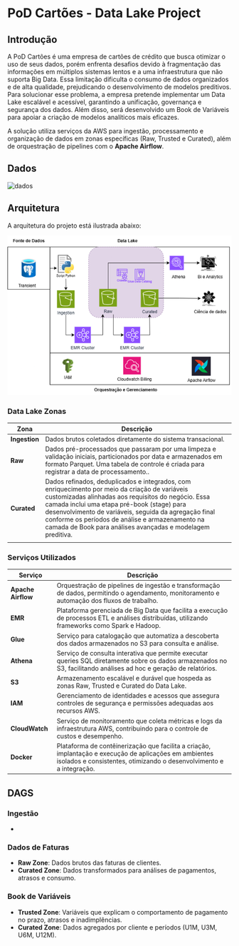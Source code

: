 # **PoD Cartões - Data Lake Project**

## **Introdução**
A PoD Cartões é uma empresa de cartões de crédito que busca otimizar o uso de seus dados, porém enfrenta desafios devido à fragmentação das informações em múltiplos sistemas lentos e a uma infraestrutura que não suporta Big Data. Essa limitação dificulta o consumo de dados organizados e de alta qualidade, prejudicando o desenvolvimento de modelos preditivos. Para solucionar esse problema, a empresa pretende implementar um Data Lake escalável e acessível, garantindo a unificação, governança e segurança dos dados. Além disso, será desenvolvido um Book de Variáveis para apoiar a criação de modelos analíticos mais eficazes.


A solução utiliza serviços da AWS para ingestão, processamento e organização de dados em zonas específicas (Raw, Trusted e Curated), além de orquestração de pipelines com o **Apache Airflow**.

## **Dados**
![dados](imgs/dados.png)


## **Arquitetura**
A arquitetura do projeto está ilustrada abaixo:

![Arquitetura](imgs/Arquitetura.png)

### **Data Lake Zonas**

| **Zona**      | **Descrição**                                                                                                                                                                                                                                                                          |
|---------------|------------------------------------------------------------------------------------------------------------------------------------------------------------------------------------------------------------------------------------------------------------------------------------------|
| **Ingestion** | Dados brutos coletados diretamente do sistema transacional.                                                                                                                                                          |
| **Raw**       | Dados pré-processados que passaram por uma limpeza e validação iniciais, particionados por data e armazenados em formato Parquet. Uma tabela de controle é criada para registrar a data de processamento..                           |
| **Curated**   | Dados refinados, deduplicados e integrados, com enriquecimento por meio da criação de variáveis customizadas alinhadas aos requisitos do negócio. Essa camada inclui uma etapa pré-book (stage) para desenvolvimento de variáveis, seguida da agregação final conforme os períodos de análise e armazenamento na camada de Book para análises avançadas e modelagem preditiva. |
                                                                                                                 |



### **Serviços Utilizados**

| **Serviço**         | **Descrição**                                                                                                                                                      |
|---------------------|---------------------------------------------------------------------------------------------------------------------------------------------------------------------|
| **Apache Airflow**  | Orquestração de pipelines de ingestão e transformação de dados, permitindo o agendamento, monitoramento e automação dos fluxos de trabalho.                        |
| **EMR**             | Plataforma gerenciada de Big Data que facilita a execução de processos ETL e análises distribuídas, utilizando frameworks como Spark e Hadoop.                      |
| **Glue**            | Serviço para catalogação que automatiza a descoberta dos dados armazenados no S3 para consulta e análise.                             |
| **Athena**          | Serviço de consulta interativa que permite executar queries SQL diretamente sobre os dados armazenados no S3, facilitando análises ad hoc e geração de relatórios. |
| **S3**              | Armazenamento escalável e durável que hospeda as zonas Raw, Trusted e Curated do Data Lake.                                                                         |
| **IAM**             | Gerenciamento de identidades e acessos que assegura controles de segurança e permissões adequadas aos recursos AWS.                                                   |
| **CloudWatch**      | Serviço de monitoramento que coleta métricas e logs da infraestrutura AWS, contribuindo para o controle de custos e desempenho.                                      |
| **Docker**          | Plataforma de contêinerização que facilita a criação, implantação e execução de aplicações em ambientes isolados e consistentes, otimizando o desenvolvimento e a integração. |


## **DAGS**

### **Ingestão**
- 

### **Dados de Faturas**
- **Raw Zone**: Dados brutos das faturas de clientes.
- **Curated Zone**: Dados transformados para análises de pagamentos, atrasos e consumo.

### **Book de Variáveis**
- **Trusted Zone**: Variáveis que explicam o comportamento de pagamento no prazo, atrasos e inadimplências.
- **Curated Zone**: Dados agregados por cliente e períodos (U1M, U3M, U6M, U12M).
